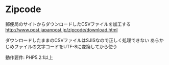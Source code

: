 Zipcode
=======
郵便局のサイトからダウンロードしたCSVファイルを加工する
http://www.post.japanpost.jp/zipcode/download.html

ダウンロードしたままのCSVファイルはSJISなので正しく処理できない
あらかじめファイルの文字コードをUTF-8に変換してから使う

動作要件: PHP5.2.1以上